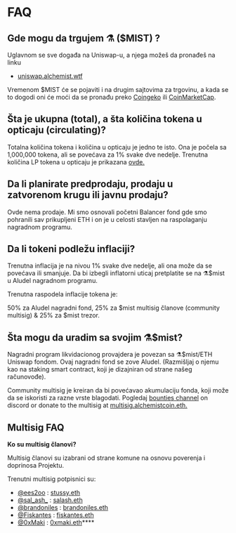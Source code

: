 # FAQ

## **Gde mogu da trgujem ⚗️ \($MIST\) ?**

Uglavnom se sve događa na Uniswap-u, a njega možeš da pronađeš na linku

* [uniswap.alchemist.wtf](http://uniswap.alchemist.wtf)

Vremenom $MIST će se pojaviti i na drugim sajtovima za trgovinu, a kada se to dogodi oni će moći da se pronađu preko [Coingeko](https://www.coingecko.com/en/coins/alchemist) ili [CoinMarketCap](https://coinmarketcap.com/currencies/alchemist/).

## **Šta je ukupna \(total\), a šta količina tokena u opticaju \(circulating\)?**

Totalna količina tokena i količina u opticaju je jedno te isto. Ona je počela sa 1,000,000 tokena, ali se povećava za 1% svake dve nedelje. Trenutna količina LP tokena u opticaju je prikazana [ovde.](https://etherscan.io/token/0x88acdd2a6425c3faae4bc9650fd7e27e0bebb7ab)

## **Da li planirate predprodaju, prodaju u zatvorenom krugu ili javnu prodaju?**

Ovde nema prodaje. Mi smo osnovali početni Balancer fond gde smo pohranili sav prikupljeni ETH i on je u celosti stavljen na raspolaganju nagradnom programu.

## **Da li tokeni podležu inflaciji?**

Trenutna inflacija je na nivou 1% svake dve nedelje, ali ona može da se povećava ili smanjuje. Da bi izbegli inflatorni uticaj pretplatite se na ⚗️$mist u Aludel nagradnom programu.

Trenutna raspodela inflacije tokena je:

50% za Aludel nagradni fond, 25% za $mist multisig članove \(community multisig\) & 25% za $mist trezor.

## **Šta mogu da uradim sa svojim ⚗️$mist?**

Nagradni program likvidacionog provajdera je povezan sa ⚗️$mist/ETH Uniswap fondom. Ovaj nagradni fond se zove Aludel. \(Razmišljaj o njemu kao na staking smart contract, koji je dizajniran od strane našeg računovođe\).

Community multisig je kreiran da bi povećavao akumulaciju fonda, koji može da se iskoristi za razne vrste blagodati. Pogledaj [bounties channel](https://discord.gg/92hQDCw25u) on discord or donate to the multisig at [multisig.alchemistcoin.eth.](https://etherscan.io/address/multisig.alchemistcoin.eth)

## **Multisig FAQ**

**Ko su multisig članovi?**

Multisig članovi su izabrani od strane komune na osnovu poverenja i doprinosa Projektu.

Trenutni multisig potpisnici su:

* [@ees2oo](https://twitter.com/ees2oo) : [stussy.eth](https://etherscan.io/address/stussy.eth)
* [@sal_ash_](https://twitter.com/sal_ash_) : [salash.eth](https://etherscan.io/address/salash.eth)
* [@brandoniles](https://twitter.com/brandoniles) : [brandoniles.eth](https://etherscan.io/address/brandoniles.eth)
* [@Fiskantes](https://twitter.com/Fiskantes) : [fiskantes.eth](https://etherscan.io/address/fiskantes.eth)
* [@0xMaki](https://twitter.com/0xMaki) : [0xmaki.eth](https://etherscan.io/address/0xmaki.eth)\*\*\*\*

